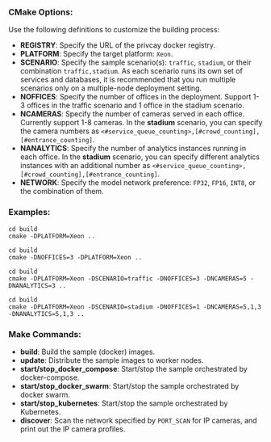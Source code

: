 
### CMake Options:

Use the following definitions to customize the building process:   
- **REGISTRY**: Specify the URL of the privcay docker registry.    
- **PLATFORM**: Specify the target platform: `Xeon`.   
- **SCENARIO**: Specify the sample scenario(s): `traffic`, `stadium`, or their combination `traffic,stadium`. As each scenario runs its own set of services and databases, it is recommended that you run multiple scenarios only on a multiple-node deployment setting.     
- **NOFFICES**: Specify the number of offices in the deployment. Support 1-3 offices in the traffic scenario and 1 office in the stadium scenario.       
- **NCAMERAS**: Specify the number of cameras served in each office. Currently support 1-8 cameras. In the **stadium** scenario, you can specify the camera numbers as `<#service_queue_counting>,[#crowd_counting],[#entrance_counting]`. 
- **NANALYTICS**: Specify the number of analytics instances running in each office. In the **stadium** scenario, you can specify different analytics instances with an additional number as `<#service_queue_counting>,[#crowd_counting],[#entrance_counting]`.  
- **NETWORK**: Specify the model network preference: `FP32`, `FP16`, `INT8`, or the combination of them.    

### Examples:   

```
cd build
cmake -DPLATFORM=Xeon ..
```

```
cd build
cmake -DNOFFICES=3 -DPLATFORM=Xeon ..
```

```
cd build
cmake -DPLATFORM=Xeon -DSCENARIO=traffic -DNOFFICES=3 -DNCAMERAS=5 -DNANALYTICS=3 ..
```

```
cd build
cmake -DPLATFORM=Xeon -DSCENARIO=stadium -DNOFFICES=1 -DNCAMERAS=5,1,3 -DNANALYTICS=5,1,3 ..
```

### Make Commands:

- **build**: Build the sample (docker) images.  
- **update**: Distribute the sample images to worker nodes.  
- **start/stop_docker_compose**: Start/stop the sample orchestrated by docker-compose.  
- **start/stop_docker_swarm**: Start/stop the sample orchestrated by docker swarm.   
- **start/stop_kubernetes**: Start/stop the sample orchestrated by Kubernetes.   
- **discover**: Scan the network specified by `PORT_SCAN` for IP cameras, and print out the IP camera profiles.    


